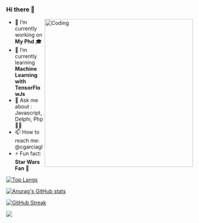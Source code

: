 ### Hi there 👋
  <img align="right" alt="Coding" width="400" src="http://www.pixelgrafia.com/images/websites/website03.gif">

- 🔭 I’m currently working on **My Phd** 🎓
- 🌱 I’m currently learning **Machine Learning with TensorFlowJs**
- 💬 Ask me about : Javascript, Delphi, Php 👨‍💻
- 📫 How to reach me: @cgarciagl
- ⚡ Fun fact: **Star Wars Fan** 🖖


[![Top Langs](https://github-readme-stats.vercel.app/api/top-langs/?username=cgarciagl&layout=compact&count_private=true)](https://github.com/anuraghazra/github-readme-stats)

[![Anurag's GitHub stats](https://github-readme-stats.vercel.app/api?username=cgarciagl&count_private=true)](https://github.com/anuraghazra/github-readme-stats)

[![GitHub Streak](http://github-readme-streak-stats.herokuapp.com?user=cgarciagl&theme=blood&count_private=true)](https://git.io/streak-stats)

![](https://komarev.com/ghpvc/?username=cgarciagl)
